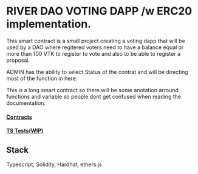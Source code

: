 # RIVER DAO VOTING DAPP /w ERC20 implementation.

This smart contract is a small project creating a voting dapp that will be used
by a DAO where regitered voters need to have a balance equal or more than 100 VTK to register to
vote and also to be able to register a proposal.

ADMIN has the ability to select Status of the contrat and will be directing most of the function in here.

This is a long smart contract so there will be some anotation arround functions and variable so people
dont get confused when reading the documentation.

#### [Contracts](https://github.com/obedlaws/voting-dapp-RiverDAO/tree/master/contracts)
#### [TS Tests(WIP)](https://github.com/obedlaws/voting-dapp-RiverDAO/blob/master/test/index.ts)

## Stack
Typescript, Solidity, Hardhat, ethers.js
